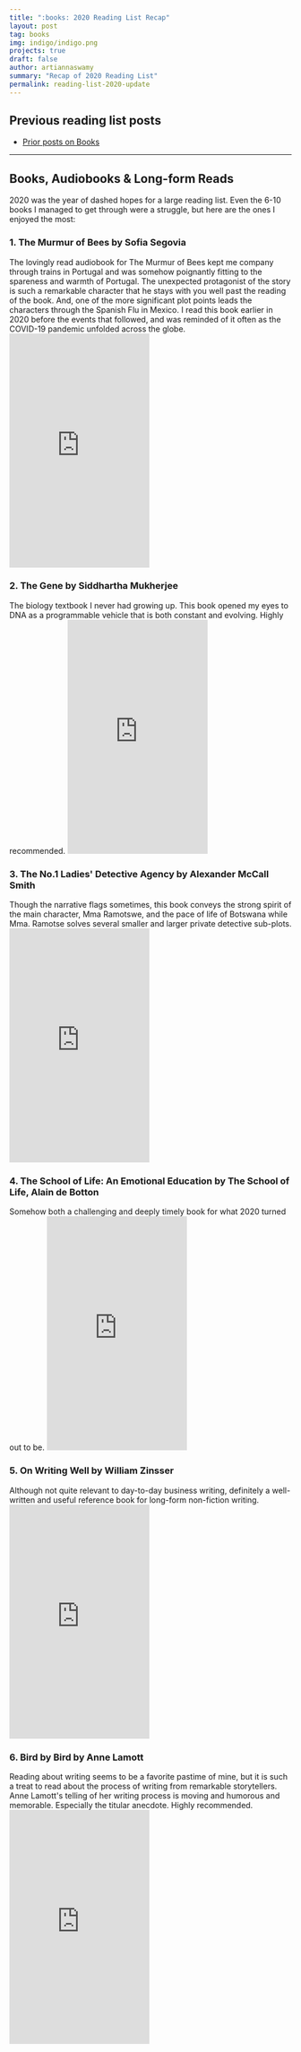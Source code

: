 ```yaml
---
title: ":books: 2020 Reading List Recap"
layout: post
tag: books
img: indigo/indigo.png
projects: true
draft: false
author: artiannaswamy
summary: "Recap of 2020 Reading List"
permalink: reading-list-2020-update
---
```


<h2 class="title">Previous reading list posts</h2>

- <a href="{{ site.url }}/tags/#books" target="_blank">Prior posts on Books</a>

---

<h2 class="title">Books, Audiobooks & Long-form Reads</h2>

2020 was the year of dashed hopes for a large reading list. Even the 6-10 books I managed to get through were a struggle, but here are the ones I enjoyed the most:

<h3>1. The Murmur of Bees by Sofia Segovia</h3>
The lovingly read audiobook for The Murmur of Bees kept me company through trains in Portugal and was somehow poignantly fitting to the spareness and warmth of Portugal. The unexpected protagonist of the story is such a remarkable character that he stays with you well past the reading of the book. And, one of the more significant plot points leads the characters through the Spanish Flu in Mexico. I read this book earlier in 2020 before the events that followed, and was reminded of it often as the COVID-19 pandemic unfolded across the globe.
<iframe type="text/html" width="250" height="418" frameborder="0" allowfullscreen style="max-width:100%" src="https://read.amazon.com/kp/card?asin=B07GNCQXXB&preview=newtab&linkCode=kpe&ref_=cm_sw_r_kb_dp_3JPSQZHXD2YF5QHMX7JT&hideBuy=true&hideShare=true" ></iframe>

<h3>2. The Gene by Siddhartha Mukherjee</h3>
The biology textbook I never had growing up. This book opened my eyes to DNA as a programmable vehicle that is both constant and evolving. Highly recommended.
<iframe type="text/html" width="250" height="418" frameborder="0" allowfullscreen style="max-width:100%" src="https://read.amazon.com/kp/card?asin=B017I25DCC&preview=newtab&linkCode=kpe&ref_=cm_sw_r_kb_dp_CB1GED2G684F69GRDP1F&hideBuy=true&hideShare=true" ></iframe>

<h3>3. The No.1 Ladies' Detective Agency by Alexander McCall Smith</h3>
Though the narrative flags sometimes, this book conveys the strong spirit of the main character, Mma Ramotswe, and the pace of life of Botswana while Mma. Ramotse solves several smaller and larger private detective sub-plots.
<iframe type="text/html" width="250" height="418" frameborder="0" allowfullscreen style="max-width:100%" src="https://read.amazon.com/kp/card?asin=B000FBJF6Y&preview=newtab&linkCode=kpe&ref_=cm_sw_r_kb_dp_3HSRG8ESWDQPBK3244YC&hideBuy=true&hideShare=true" ></iframe>

<h3>4. The School of Life: An Emotional Education by The School of Life, Alain de Botton</h3>
Somehow both a challenging and deeply timely book for what 2020 turned out to be.
<iframe type="text/html" width="250" height="418" frameborder="0" allowfullscreen style="max-width:100%" src="https://read.amazon.com/kp/card?asin=B07X7GT4GZ&preview=newtab&linkCode=kpe&ref_=cm_sw_r_kb_dp_709KNW6XCA1A7YQD3EVY&hideBuy=true&hideShare=true" ></iframe>

<h3>5. On Writing Well by William Zinsser</h3>
Although not quite relevant to day-to-day business writing, definitely a well-written and useful reference book for long-form non-fiction writing.
<iframe type="text/html" width="250" height="418" frameborder="0" allowfullscreen style="max-width:100%" src="https://read.amazon.com/kp/card?asin=B0090RVGW0&preview=newtab&linkCode=kpe&ref_=cm_sw_r_kb_dp_T35F0TC0N3FGZ16T50XS&hideBuy=true&hideShare=true" ></iframe>

<h3>6. Bird by Bird by Anne Lamott</h3>
Reading about writing seems to be a favorite pastime of mine, but it is such a treat to read about the process of writing from remarkable storytellers. Anne Lamott's telling of her writing process is moving and humorous and memorable. Especially the titular anecdote. Highly recommended.
<iframe type="text/html" width="250" height="418" frameborder="0" allowfullscreen style="max-width:100%" src="https://read.amazon.com/kp/card?asin=B000SEGI8Q&preview=newtab&linkCode=kpe&ref_=cm_sw_r_kb_dp_4TVJKFY8WG3W1AG3YN0F&hideBuy=true&hideShare=true" ></iframe>
